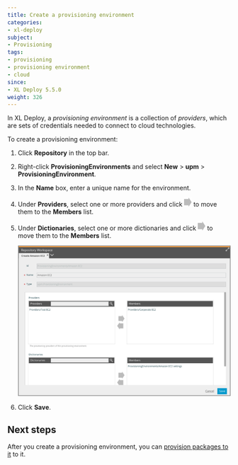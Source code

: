 ```yaml
---
title: Create a provisioning environment
categories:
- xl-deploy
subject:
- Provisioning
tags:
- provisioning
- provisioning environment
- cloud
since:
- XL Deploy 5.5.0
weight: 326
---
```


In XL Deploy, a *provisioning environment* is a collection of *providers*, which are sets of credentials needed to connect to cloud technologies.

To create a provisioning environment:

1. Click **Repository** in the top bar.
1. Right-click **ProvisioningEnvironments** and select **New** > **upm** > **ProvisioningEnvironment**.
1. In the **Name** box, enter a unique name for the environment.
1. Under **Providers**, select one or more providers and click ![Right arrow button](/images/button_add_container.png) to move them to the **Members** list.
1. Under **Dictionaries**, select one or more dictionaries and click ![Right arrow button](/images/button_add_container.png) to move them to the **Members** list.

   ![Create a provisioning environment](images/provisioning-create-new-environment.png)

1. Click **Save**.

## Next steps

After you create a provisioning environment, you can [provision packages to it](/xl-deploy/how-to/provision-an-environment.html) to it.
